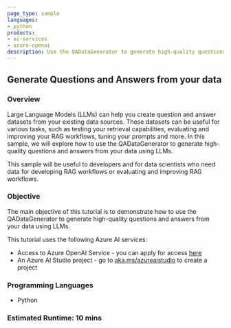 ```yaml
---
page_type: sample
languages:
- python
products:
- ai-services
- azure-openai
description: Use the QADataGenerator to generate high-quality questions and answers from your data using LLMs.
---
```


## Generate Questions and Answers from your data

### Overview

Large Language Models (LLMs) can help you create question and answer datasets from your existing data sources. These datasets can be useful for various tasks, such as testing your retrieval capabilities, evaluating and improving your RAG workflows, tuning your prompts and more. In this sample, we will explore how to use the QADataGenerator to generate high-quality questions and answers from your data using LLMs.

This sample will be useful to developers and for data scientists who need data for developing RAG workflows or evaluating and improving RAG workflows.

### Objective

The main objective of this tutorial is to demonstrate how to use the QADataGenerator to generate high-quality questions and answers from your data using LLMs.

This tutorial uses the following Azure AI services:

- Access to Azure OpenAI Service - you can apply for access [here](https://go.microsoft.com/fwlink/?linkid=2222006)
- An Azure AI Studio project - go to [aka.ms/azureaistudio](https://aka.ms/azureaistudio) to create a project

### Programming Languages

- Python

### Estimated Runtime: 10 mins
